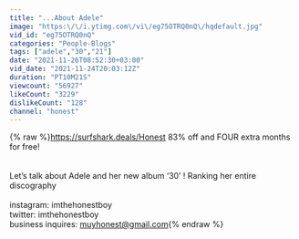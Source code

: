```yaml
---
title: "...About Adele"
image: "https:\/\/i.ytimg.com\/vi\/eg75OTRQ0nQ\/hqdefault.jpg"
vid_id: "eg75OTRQ0nQ"
categories: "People-Blogs"
tags: ["adele","30","21"]
date: "2021-11-26T08:52:30+03:00"
vid_date: "2021-11-24T20:03:12Z"
duration: "PT10M21S"
viewcount: "56927"
likeCount: "3229"
dislikeCount: "128"
channel: "honest"
---
```

{% raw %}<a rel="nofollow" target="blank" href="https://surfshark.deals/Honest">https://surfshark.deals/Honest</a> 83% off and FOUR extra months for free!<br /><br /><br />Let’s talk about Adele and her new album ‘30’ ! Ranking her entire discography <br /><br />instagram: imthehonestboy <br />twitter: imthehonestboy <br />business inquires: muyhonest@gmail.com{% endraw %}
